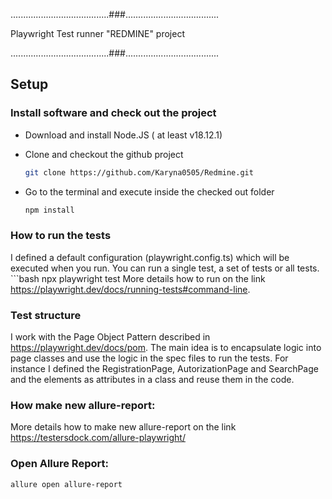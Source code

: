 .......................................###.....................................

Playwright Test runner "REDMINE" project

.......................................###.....................................

## Setup

### Install software and check out the project

- Download and install Node.JS ( at least v18.12.1)
- Clone and checkout the github project 

    ```bash 
    git clone https://github.com/Karyna0505/Redmine.git 
- Go to the terminal and execute inside the checked out folder

    ```bash 
    npm install 
### How to run the tests 

I defined a default configuration (playwright.config.ts)  which will be executed when you run. You can run a single test, a set of tests or all tests.
    ```bash
    npx playwright test
More details how to run on the link https://playwright.dev/docs/running-tests#command-line.

### Test structure

I work with the Page Object Pattern described in <https://playwright.dev/docs/pom>. The main idea is to encapsulate logic into page classes and use the logic in the spec files to run the tests.
For instance I defined the RegistrationPage, AutorizationPage and SearchPage and the elements as attributes in a class and reuse them in the code.

### How make new allure-report:

More details how to make new allure-report on the link https://testersdock.com/allure-playwright/

### Open Allure Report:
```bash
allure open allure-report

